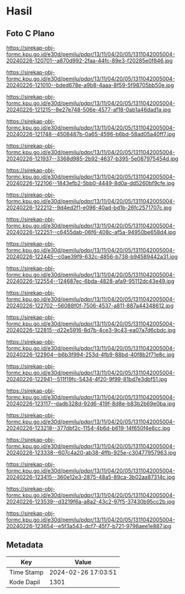 # Hasil

## Foto C Plano

https://sirekap-obj-formc.kpu.go.id/e30d/pemilu/pdpr/13/11/04/20/05/1311042005004-20240226-120701--a870d992-2faa-44fc-89e3-f20285e0f846.jpg

https://sirekap-obj-formc.kpu.go.id/e30d/pemilu/pdpr/13/11/04/20/05/1311042005004-20240226-121010--bded678e-a9b8-4aaa-8f59-5f98705bb50e.jpg

https://sirekap-obj-formc.kpu.go.id/e30d/pemilu/pdpr/13/11/04/20/05/1311042005004-20240226-121215--8e27e748-506e-4577-af18-0ab1a46dad1a.jpg

https://sirekap-obj-formc.kpu.go.id/e30d/pemilu/pdpr/13/11/04/20/05/1311042005004-20240226-121748--4508487b-0a65-4596-b6bd-58ad05a40ff7.jpg

https://sirekap-obj-formc.kpu.go.id/e30d/pemilu/pdpr/13/11/04/20/05/1311042005004-20240226-121937--3368d985-2b92-4637-b395-5e087975454d.jpg

https://sirekap-obj-formc.kpu.go.id/e30d/pemilu/pdpr/13/11/04/20/05/1311042005004-20240226-122106--1843efb2-5bb0-4449-8d0a-dd5260bf9cfe.jpg

https://sirekap-obj-formc.kpu.go.id/e30d/pemilu/pdpr/13/11/04/20/05/1311042005004-20240226-122212--9d4ed2f1-e096-40ad-bd1b-26fc2571707c.jpg

https://sirekap-obj-formc.kpu.go.id/e30d/pemilu/pdpr/13/11/04/20/05/1311042005004-20240226-122251--c6455dab-06f6-408c-af5a-94950be658d4.jpg

https://sirekap-obj-formc.kpu.go.id/e30d/pemilu/pdpr/13/11/04/20/05/1311042005004-20240226-122445--c0ae39f9-632c-4856-b738-b94589442a31.jpg

https://sirekap-obj-formc.kpu.go.id/e30d/pemilu/pdpr/13/11/04/20/05/1311042005004-20240226-122554--124687ec-6bda-4828-afa9-95112dc43e49.jpg

https://sirekap-obj-formc.kpu.go.id/e30d/pemilu/pdpr/13/11/04/20/05/1311042005004-20240226-122702--56088f0f-7506-4537-a811-887a44348612.jpg

https://sirekap-obj-formc.kpu.go.id/e30d/pemilu/pdpr/13/11/04/20/05/1311042005004-20240226-122815--d22e5916-8d7b-4ce3-9c43-ea07a7d6cbdc.jpg

https://sirekap-obj-formc.kpu.go.id/e30d/pemilu/pdpr/13/11/04/20/05/1311042005004-20240226-122904--b6b3f994-253d-4fb9-88bd-40f8b2f71e8c.jpg

https://sirekap-obj-formc.kpu.go.id/e30d/pemilu/pdpr/13/11/04/20/05/1311042005004-20240226-122941--511f19fc-5434-4f20-9f99-81bd7e3dbf51.jpg

https://sirekap-obj-formc.kpu.go.id/e30d/pemilu/pdpr/13/11/04/20/05/1311042005004-20240226-123117--dadb328d-92d6-419f-8d8e-b83b2b69e0ba.jpg

https://sirekap-obj-formc.kpu.go.id/e30d/pemilu/pdpr/13/11/04/20/05/1311042005004-20240226-123218--377dbf2c-1154-4b6d-b619-14f650f4e6cc.jpg

https://sirekap-obj-formc.kpu.go.id/e30d/pemilu/pdpr/13/11/04/20/05/1311042005004-20240226-123338--607c4a20-ab38-4ffb-925e-c30477957963.jpg

https://sirekap-obj-formc.kpu.go.id/e30d/pemilu/pdpr/13/11/04/20/05/1311042005004-20240226-123415--360e12e3-2875-48a5-89ca-3b02aa87314c.jpg

https://sirekap-obj-formc.kpu.go.id/e30d/pemilu/pdpr/13/11/04/20/05/1311042005004-20240226-123539--d3219f6a-a8a2-43c2-97f5-37430b95cc2b.jpg

https://sirekap-obj-formc.kpu.go.id/e30d/pemilu/pdpr/13/11/04/20/05/1311042005004-20240226-123654--e5f3a543-dcf7-45f7-b721-9796aee1e887.jpg


## Metadata

| Key        | Value               |
| ---------- | ------------------- |
| Time Stamp | 2024-02-26 17:03:51 |
| Kode Dapil | 1301                |



